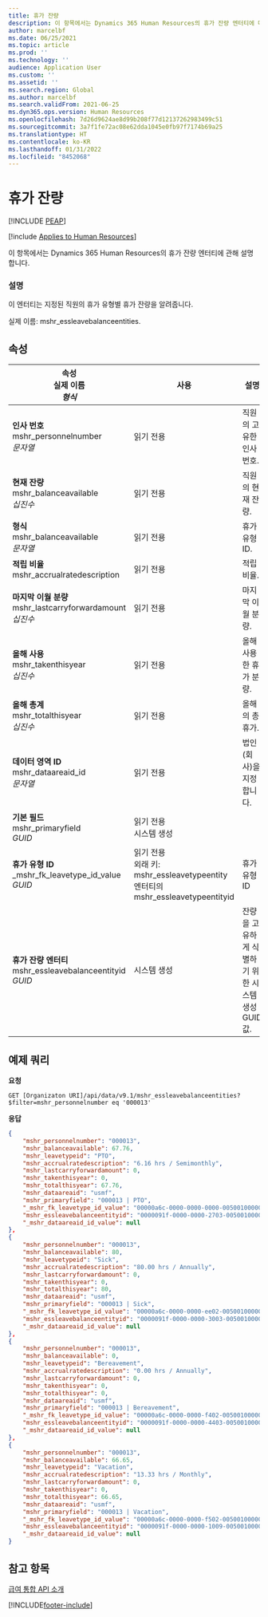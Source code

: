 ```yaml
---
title: 휴가 잔량
description: 이 항목에서는 Dynamics 365 Human Resources의 휴가 잔량 엔터티에 대한 세부 정보와 예제 쿼리를 제공합니다.
author: marcelbf
ms.date: 06/25/2021
ms.topic: article
ms.prod: ''
ms.technology: ''
audience: Application User
ms.custom: ''
ms.assetid: ''
ms.search.region: Global
ms.author: marcelbf
ms.search.validFrom: 2021-06-25
ms.dyn365.ops.version: Human Resources
ms.openlocfilehash: 7d26d9624ae8d99b208f77d12137262983499c51
ms.sourcegitcommit: 3a7f1fe72ac08e62dda1045e0fb97f7174b69a25
ms.translationtype: HT
ms.contentlocale: ko-KR
ms.lasthandoff: 01/31/2022
ms.locfileid: "8452068"
---
```

# <a name="leave-balance"></a>휴가 잔량


[!INCLUDE [PEAP](../includes/peap-1.md)]

[!include [Applies to Human Resources](../includes/applies-to-hr.md)]

이 항목에서는 Dynamics 365 Human Resources의 휴가 잔량 엔터티에 관해 설명합니다.

### <a name="description"></a>설명

이 엔터티는 지정된 직원의 휴가 유형별 휴가 잔량을 알려줍니다.

실제 이름: mshr_essleavebalanceentities.

## <a name="properties"></a>속성

| 속성</br>**실제 이름**</br>**_형식_** | 사용 | 설명 |
| --- | --- | --- |
| **인사 번호**</br>mshr_personnelnumber</br>*문자열* | 읽기 전용 | 직원의 고유한 인사 번호. |
| **현재 잔량**</br>mshr_balanceavailable</br>*십진수* | 읽기 전용 | 직원의 현재 잔량. |
| **형식**</br>mshr_balanceavailable</br>*문자열* | 읽기 전용 | 휴가 유형 ID. |
| **적립 비율**</br>mshr_accrualratedescription</br> | 읽기 전용 | 적립 비율. |
| **마지막 이월 분량**</br>mshr_lastcarryforwardamount</br>*십진수* | 읽기 전용 | 마지막 이월 분량. |
| **올해 사용**</br>mshr_takenthisyear</br>*십진수* | 읽기 전용 | 올해 사용한 휴가 분량. |
| **올해 총계**</br>mshr_totalthisyear</br>*십진수* | 읽기 전용 | 올해의 총 휴가. |
| **데이터 영역 ID**</br>mshr_dataareaid_id</br>*문자열* | 읽기 전용 | 법인(회사)을 지정합니다. |
| **기본 필드**</br>mshr_primaryfield</br>*GUID* | 읽기 전용</br>시스템 생성 | |
| **휴가 유형 ID**</br>_mshr_fk_leavetype_id_value</br>*GUID* | 읽기 전용</br>외래 키: mshr_essleavetypeentity 엔터티의 mshr_essleavetypeentityid  | 휴가 유형 ID |
| **휴가 잔량 엔터티**</br>mshr_essleavebalanceentityid</br>*GUID* | 시스템 생성 | 잔량을 고유하게 식별하기 위한 시스템 생성 GUID 값. |

## <a name="example-query"></a>예제 쿼리

**요청**

```http
GET [Organizaton URI]/api/data/v9.1/mshr_essleavebalanceentities?$filter=mshr_personnelnumber eq '000013'
```

**응답**

```json
{
    "mshr_personnelnumber": "000013",
    "mshr_balanceavailable": 67.76,
    "mshr_leavetypeid": "PTO",
    "mshr_accrualratedescription": "6.16 hrs / Semimonthly",
    "mshr_lastcarryforwardamount": 0,
    "mshr_takenthisyear": 0,
    "mshr_totalthisyear": 67.76,
    "mshr_dataareaid": "usmf",
    "mshr_primaryfield": "000013 | PTO",
    "_mshr_fk_leavetype_id_value": "00000a6c-0000-0000-0000-005001000000",
    "mshr_essleavebalanceentityid": "0000091f-0000-0000-2703-005001000000",
    "_mshr_dataareaid_id_value": null
},
{
    "mshr_personnelnumber": "000013",
    "mshr_balanceavailable": 80,
    "mshr_leavetypeid": "Sick",
    "mshr_accrualratedescription": "80.00 hrs / Annually",
    "mshr_lastcarryforwardamount": 0,
    "mshr_takenthisyear": 0,
    "mshr_totalthisyear": 80,
    "mshr_dataareaid": "usmf",
    "mshr_primaryfield": "000013 | Sick",
    "_mshr_fk_leavetype_id_value": "00000a6c-0000-0000-ee02-005001000000",
    "mshr_essleavebalanceentityid": "0000091f-0000-0000-3003-005001000000",
    "_mshr_dataareaid_id_value": null
},
{
    "mshr_personnelnumber": "000013",
    "mshr_balanceavailable": 0,
    "mshr_leavetypeid": "Bereavement",
    "mshr_accrualratedescription": "0.00 hrs / Annually",
    "mshr_lastcarryforwardamount": 0,
    "mshr_takenthisyear": 0,
    "mshr_totalthisyear": 0,
    "mshr_dataareaid": "usmf",
    "mshr_primaryfield": "000013 | Bereavement",
    "_mshr_fk_leavetype_id_value": "00000a6c-0000-0000-f402-005001000000",
    "mshr_essleavebalanceentityid": "0000091f-0000-0000-4403-005001000000",
    "_mshr_dataareaid_id_value": null
},
{
    "mshr_personnelnumber": "000013",
    "mshr_balanceavailable": 66.65,
    "mshr_leavetypeid": "Vacation",
    "mshr_accrualratedescription": "13.33 hrs / Monthly",
    "mshr_lastcarryforwardamount": 0,
    "mshr_takenthisyear": 0,
    "mshr_totalthisyear": 66.65,
    "mshr_dataareaid": "usmf",
    "mshr_primaryfield": "000013 | Vacation",
    "_mshr_fk_leavetype_id_value": "00000a6c-0000-0000-f502-005001000000",
    "mshr_essleavebalanceentityid": "0000091f-0000-0000-1009-005001000000",
    "_mshr_dataareaid_id_value": null
}
```

## <a name="see-also"></a>참고 항목

[급여 통합 API 소개](hr-admin-integration-payroll-api-introduction.md)

[!INCLUDE[footer-include](../includes/footer-banner.md)]
